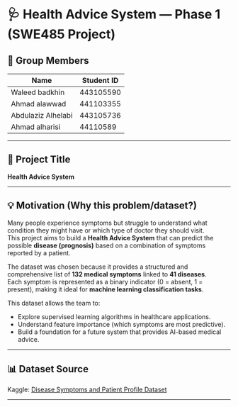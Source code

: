 # 🩺 Health Advice System — Phase 1 (SWE485 Project)

## 👥 Group Members
| Name | Student ID |
|------|-------------|
| Waleed badkhin | 443105590 |
| Ahmad alawwad | 441103355 |
| Abdulaziz Alhelabi | 443105736 |
| Ahmad alharisi  | 44110589 |

---

## 📘 Project Title
**Health Advice System**

---

## 💡 Motivation (Why this problem/dataset?)  
Many people experience symptoms but struggle to understand what condition they might have or which type of doctor they should visit.  
This project aims to build a **Health Advice System** that can predict the possible **disease (prognosis)** based on a combination of symptoms reported by a patient.

The dataset was chosen because it provides a structured and comprehensive list of **132 medical symptoms** linked to **41 diseases**.  
Each symptom is represented as a binary indicator (0 = absent, 1 = present), making it ideal for **machine learning classification tasks**.

This dataset allows the team to:
- Explore supervised learning algorithms in healthcare applications.  
- Understand feature importance (which symptoms are most predictive).  
- Build a foundation for a future system that provides AI-based medical advice.

---

## 📊 Dataset Source
Kaggle: [Disease Symptoms and Patient Profile Dataset](https://www.kaggle.com/datasets/kaushil268/disease-prediction-using-machine-learning)

---

